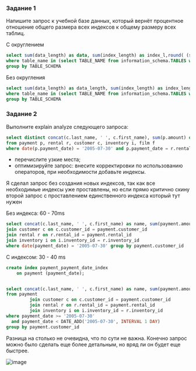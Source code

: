 ### Задание 1

Напишите запрос к учебной базе данных, который вернёт процентное отношение общего размера всех индексов к общему размеру всех таблиц.

С округлением
```sql
select sum(data_length) as data, sum(index_length) as index_l,round( (sum(index_length)/sum(data_length)) * 100 ) as percent from information_schema.TABLES
where table_name in (select TABLE_NAME from information_schema.TABLES where TABLE_SCHEMA = 'sakila')
group by TABLE_SCHEMA
```

Без округления
```sql
select sum(data_length) as data_length, sum(index_length) as index_length,(sum(index_length)/sum(data_length)) * 100 as percent from information_schema.TABLES
where table_name in (select TABLE_NAME from information_schema.TABLES where TABLE_SCHEMA = 'sakila')
group by TABLE_SCHEMA
```

### Задание 2

Выполните explain analyze следующего запроса:

```sql
select distinct concat(c.last_name, ' ', c.first_name), sum(p.amount) over (partition by c.customer_id, f.title)
from payment p, rental r, customer c, inventory i, film f
where date(p.payment_date) = '2005-07-30' and p.payment_date = r.rental_date and r.customer_id = c.customer_id and i.inventory_id = r.inventory_id
```

- перечислите узкие места;
- оптимизируйте запрос: внесите корректировки по использованию операторов, при необходимости добавьте индексы.

  
Я сделал запрос без создания новых индексов, так как все необходимые индексы уже проставлены,
но если прямо критично скину второй запрос с проставлением единственного индекса который тут нужен

Без индекса: 60 - 70ms
```sql
select concat(c.last_name, ' ', c.first_name) as name, sum(payment.amount) as total from payment
join customer c on c.customer_id = payment.customer_id
join rental r on r.rental_id = payment.rental_id
join inventory i on i.inventory_id = r.inventory_id
where date(payment_date) = '2005-07-30' group by payment.customer_id
```

С индексом: 30 - 40 ms

```sql
create index payment_payment_date_index
    on payment (payment_date);


select concat(c.last_name, ' ', c.first_name) as name, sum(payment.amount) as total
from payment
         join customer c on c.customer_id = payment.customer_id
         join rental r on r.rental_id = payment.rental_id
         join inventory i on i.inventory_id = r.inventory_id
where payment_date >= '2005-07-30'
  and payment_date < DATE_ADD('2005-07-30', INTERVAL 1 DAY)
group by payment.customer_id

```

Разница на столько не очевидна, что по сути не важна. Конечно запрос можно было 
сделать еще более детальным, но вряд ли он будет еще быстрее.

![image](https://github.com/Plavckov/11.0/assets/130914025/26524884-4cd7-4af3-86fa-e867a26d5fde)
